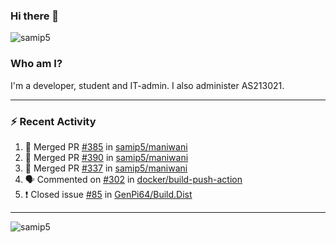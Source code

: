 ### Hi there 👋

<img src="https://komarev.com/ghpvc/?username=samip5&style=flat-square" alt="samip5" />

### Who am I?
I'm a developer, student and IT-admin. I also administer AS213021.

---
### :zap: Recent Activity
<!--START_SECTION:activity-->
1. 🎉 Merged PR [#385](https://github.com/samip5/maniwani/pull/385) in [samip5/maniwani](https://github.com/samip5/maniwani)
2. 🎉 Merged PR [#390](https://github.com/samip5/maniwani/pull/390) in [samip5/maniwani](https://github.com/samip5/maniwani)
3. 🎉 Merged PR [#337](https://github.com/samip5/maniwani/pull/337) in [samip5/maniwani](https://github.com/samip5/maniwani)
4. 🗣 Commented on [#302](https://github.com/docker/build-push-action/issues/302) in [docker/build-push-action](https://github.com/docker/build-push-action)
5. ❗️ Closed issue [#85](https://github.com/GenPi64/Build.Dist/issues/85) in [GenPi64/Build.Dist](https://github.com/GenPi64/Build.Dist)
<!--END_SECTION:activity-->
---

<img align="center" src="https://github-readme-stats.vercel.app/api?username=samip5&show_icons=true" alt="samip5" />
